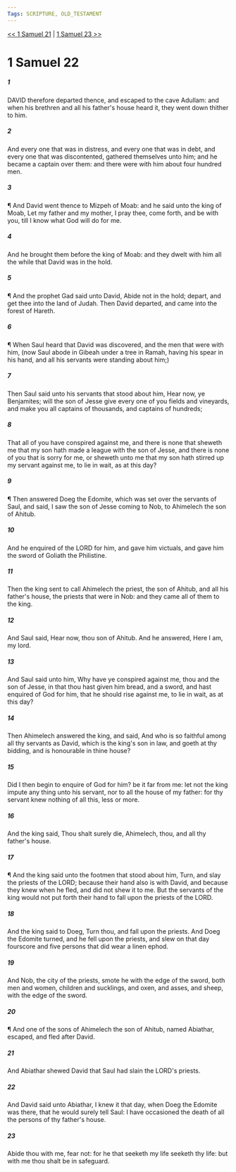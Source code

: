```yaml
---
Tags: SCRIPTURE, OLD_TESTAMENT
---
```


[<< 1 Samuel 21](OLD_TESTAMENT/09_1_Samuel/1_Samuel_21.md) | [1 Samuel 23 >>](OLD_TESTAMENT/09_1_Samuel/1_Samuel_23.md)

# 1 Samuel 22

##### 1
 DAVID therefore departed thence, and escaped to the cave Adullam: and when his brethren and all his father's house heard it, they went down thither to him.
##### 2
 And every one that was in distress, and every one that was in debt, and every one that was discontented, gathered themselves unto him; and he became a captain over them: and there were with him about four hundred men.
##### 3
 ¶ And David went thence to Mizpeh of Moab: and he said unto the king of Moab, Let my father and my mother, I pray thee, come forth, and be with you, till I know what God will do for me.
##### 4
 And he brought them before the king of Moab: and they dwelt with him all the while that David was in the hold.
##### 5
 ¶ And the prophet Gad said unto David, Abide not in the hold; depart, and get thee into the land of Judah.  Then David departed, and came into the forest of Hareth.
##### 6
 ¶ When Saul heard that David was discovered, and the men that were with him, (now Saul abode in Gibeah under a tree in Ramah, having his spear in his hand, and all his servants were standing about him;)
##### 7
 Then Saul said unto his servants that stood about him, Hear now, ye Benjamites; will the son of Jesse give every one of you fields and vineyards, and make you all captains of thousands, and captains of hundreds;
##### 8
 That all of you have conspired against me, and there is none that sheweth me that my son hath made a league with the son of Jesse, and there is none of you that is sorry for me, or sheweth unto me that my son hath stirred up my servant against me, to lie in wait, as at this day?
##### 9
 ¶ Then answered Doeg the Edomite, which was set over the servants of Saul, and said, I saw the son of Jesse coming to Nob, to Ahimelech the son of Ahitub.
##### 10
 And he enquired of the LORD for him, and gave him victuals, and gave him the sword of Goliath the Philistine.
##### 11
 Then the king sent to call Ahimelech the priest, the son of Ahitub, and all his father's house, the priests that were in Nob: and they came all of them to the king.
##### 12
 And Saul said, Hear now, thou son of Ahitub.  And he answered, Here I am, my lord.
##### 13
 And Saul said unto him, Why have ye conspired against me, thou and the son of Jesse, in that thou hast given him bread, and a sword, and hast enquired of God for him, that he should rise against me, to lie in wait, as at this day?
##### 14
 Then Ahimelech answered the king, and said, And who is so faithful among all thy servants as David, which is the king's son in law, and goeth at thy bidding, and is honourable in thine house?
##### 15
 Did I then begin to enquire of God for him?  be it far from me: let not the king impute any thing unto his servant, nor to all the house of my father: for thy servant knew nothing of all this, less or more.
##### 16
 And the king said, Thou shalt surely die, Ahimelech, thou, and all thy father's house.
##### 17
 ¶ And the king said unto the footmen that stood about him, Turn, and slay the priests of the LORD; because their hand also is with David, and because they knew when he fled, and did not shew it to me.  But the servants of the king would not put forth their hand to fall upon the priests of the LORD.
##### 18
 And the king said to Doeg, Turn thou, and fall upon the priests.  And Doeg the Edomite turned, and he fell upon the priests, and slew on that day fourscore and five persons that did wear a linen ephod.
##### 19
 And Nob, the city of the priests, smote he with the edge of the sword, both men and women, children and sucklings, and oxen, and asses, and sheep, with the edge of the sword.
##### 20
 ¶ And one of the sons of Ahimelech the son of Ahitub, named Abiathar, escaped, and fled after David.
##### 21
 And Abiathar shewed David that Saul had slain the LORD's priests.
##### 22
 And David said unto Abiathar, I knew it that day, when Doeg the Edomite was there, that he would surely tell Saul: I have occasioned the death of all the persons of thy father's house.
##### 23
 Abide thou with me, fear not: for he that seeketh my life seeketh thy life: but with me thou shalt be in safeguard.

